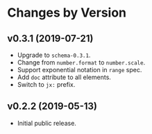 # Changes by Version

## v0.3.1 (2019-07-21)
* Upgrade to `schema-0.3.1`.
* Change from `number.format` to `number.scale`.
* Support exponential notation in `range` spec.
* Add `doc` attribute to all elements.
* Switch to `jx:` prefix.

## v0.2.2 (2019-05-13)
* Initial public release.